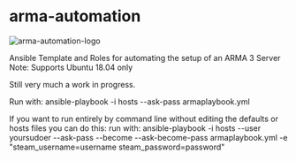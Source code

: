 # arma-automation

![arma-automation-logo](https://user-images.githubusercontent.com/56150254/70861144-22e51400-1f7e-11ea-84cf-6767f836db27.png)

Ansible Template and Roles for automating the setup of an ARMA 3 Server
Note: Supports Ubuntu 18.04 only

Still very much a work in progress.

Run with: ansible-playbook -i hosts --ask-pass armaplaybook.yml

If you want to run entirely by command line without editing the defaults or hosts files you can do this:
run with: ansible-playbook -i hosts --user yoursudoer --ask-pass --become --ask-become-pass armaplaybook.yml -e "steam_username=username steam_password=password"
